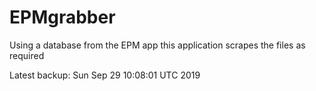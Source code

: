 # EPMgrabber
Using a database from the EPM app this application scrapes the files as required


Latest backup: Sun Sep 29 10:08:01 UTC 2019
